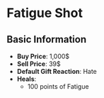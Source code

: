 # Fatigue Shot

## Basic Information

- **Buy Price**: 1,000$
- **Sell Price**: 39$
- **Default Gift Reaction**: Hate
- **Heals**:
  - 100 points of Fatigue